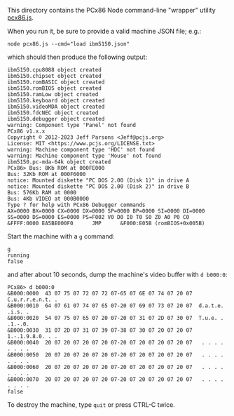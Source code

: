 This directory contains the PCx86 Node command-line "wrapper" utility [pcx86.js](pcx86.js).

When you run it, be sure to provide a valid machine JSON file; e.g.:

	node pcx86.js --cmd="load ibm5150.json"

which should then produce the following output:

	ibm5150.cpu8088 object created
	ibm5150.chipset object created
	ibm5150.romBASIC object created
	ibm5150.romBIOS object created
	ibm5150.ramLow object created
	ibm5150.keyboard object created
	ibm5150.videoMDA object created
	ibm5150.fdcNEC object created
	ibm5150.debugger object created
	warning: Component type 'Panel' not found
	PCx86 v1.x.x
	Copyright © 2012-2023 Jeff Parsons <Jeff@pcjs.org>
	License: MIT <https://www.pcjs.org/LICENSE.txt>
	warning: Machine component type 'HDC' not found
	warning: Machine component type 'Mouse' not found
	ibm5150.pc-mda-64k object created
	PCx86> Bus: 8Kb ROM at 000FE000
	Bus: 32Kb ROM at 000F6000
	notice: Mounted diskette "PC DOS 2.00 (Disk 1)" in drive A
	notice: Mounted diskette "PC DOS 2.00 (Disk 2)" in drive B
	Bus: 576Kb RAM at 0000
	Bus: 4Kb VIDEO at 000B0000
	Type ? for help with PCx86 Debugger commands
	AX=0000 BX=0000 CX=0000 DX=0000 SP=0000 BP=0000 SI=0000 DI=0000 
	SS=0000 DS=0000 ES=0000 PS=F002 V0 D0 I0 T0 S0 Z0 A0 P0 C0 
	&FFFF:0000 EA5BE000F0      JMP      &F000:E05B (romBIOS+0x005B)

Start the machine with a `g` command:

	g
	running
	false

and after about 10 seconds, dump the machine's video buffer with `d b000:0`:

	PCx86> d b000:0
	&B000:0000  43 07 75 07 72 07 72 07-65 07 6E 07 74 07 20 07  C.u.r.r.e.n.t. .
	&B000:0010  64 07 61 07 74 07 65 07-20 07 69 07 73 07 20 07  d.a.t.e. .i.s. .
	&B000:0020  54 07 75 07 65 07 20 07-20 07 31 07 2D 07 30 07  T.u.e. . .1.-.0.
	&B000:0030  31 07 2D 07 31 07 39 07-38 07 30 07 20 07 20 07  1.-.1.9.8.0. . .
	&B000:0040  20 07 20 07 20 07 20 07-20 07 20 07 20 07 20 07   . . . . . . . .
	&B000:0050  20 07 20 07 20 07 20 07-20 07 20 07 20 07 20 07   . . . . . . . .
	&B000:0060  20 07 20 07 20 07 20 07-20 07 20 07 20 07 20 07   . . . . . . . .
	&B000:0070  20 07 20 07 20 07 20 07-20 07 20 07 20 07 20 07   . . . . . . . .
	false

To destroy the machine, type `quit` or press CTRL-C twice.
